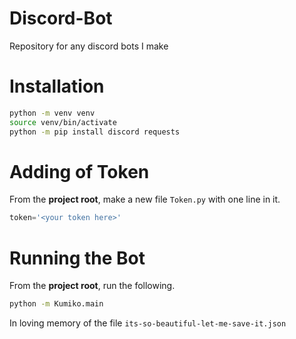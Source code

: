 # Discord-Bot
Repository for any discord bots I make

# Installation
```bash
python -m venv venv
source venv/bin/activate
python -m pip install discord requests
```

# Adding of Token
From the **project root**, make a new file `Token.py` with one line in it.
```py
token='<your token here>'
```

# Running the Bot
From the **project root**, run the following.
```bash
python -m Kumiko.main
```



In loving memory of the file `its-so-beautiful-let-me-save-it.json`
